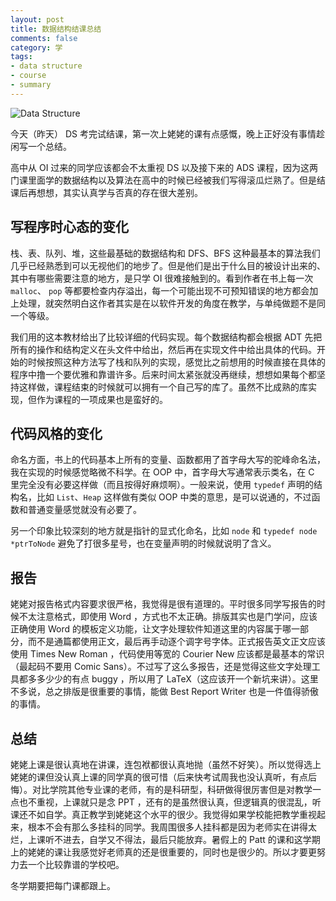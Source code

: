 ```yaml
---
layout: post
title: 数据结构结课总结
comments: false
category: 学
tags:
- data structure
- course
- summary
---
```


![Data Structure](http://mforever78.qiniudn.com/ds.jpg)

今天（昨天） DS 考完试结课，第一次上姥姥的课有点感慨，晚上正好没有事情趁闲写一个总结。

高中从 OI 过来的同学应该都会不太重视 DS 以及接下来的 ADS 课程，因为这两门课里面学的数据结构以及算法在高中的时候已经被我们写得滚瓜烂熟了。但是结课后再想想，其实认真学与否真的存在很大差别。

## 写程序时心态的变化

栈、表、队列、堆，这些最基础的数据结构和 DFS、BFS 这种最基本的算法我们几乎已经熟悉到可以无视他们的地步了。但是他们是出于什么目的被设计出来的、其中有哪些需要注意的地方，是只学 OI 很难接触到的。看到作者在书上每一次 `malloc`、 `pop` 等都要检查内存溢出，每一个可能出现不可预知错误的地方都会加上处理，就突然明白这作者其实是在以软件开发的角度在教学，与单纯做题不是同一个等级。

我们用的这本教材给出了比较详细的代码实现。每个数据结构都会根据 ADT 先把所有的操作和结构定义在头文件中给出，然后再在实现文件中给出具体的代码。开始的时候按照这种方法写了栈和队列的实现，感觉比之前想用的时候直接在具体的程序中撸一个要优雅和靠谱许多。后来时间太紧张就没再继续，想想如果每个都坚持这样做，课程结束的时候就可以拥有一个自己写的库了。虽然不比成熟的库实现，但作为课程的一项成果也是蛮好的。

## 代码风格的变化

命名方面，书上的代码基本上所有的变量、函数都用了首字母大写的驼峰命名法，我在实现的时候感觉略微不科学。在 OOP 中，首字母大写通常表示类名，在 C 里完全没有必要这样做（而且按得好麻烦啊）。一般来说，使用 `typedef` 声明的结构名，比如 `List`、`Heap` 这样做有类似 OOP 中类的意思，是可以说通的，不过函数和普通变量感觉就没有必要了。

另一个印象比较深刻的地方就是指针的显式化命名，比如 `node` 和 `typedef node *ptrToNode` 避免了打很多星号，也在变量声明的时候就说明了含义。

## 报告

姥姥对报告格式内容要求很严格，我觉得是很有道理的。平时很多同学写报告的时候不太注意格式，即使用 Word ，方式也不太正确。排版其实也是门学问，应该正确使用 Word 的模板定义功能，让文字处理软件知道这里的内容属于哪一部分，而不是通篇都使用正文，最后再手动逐个调字号字体。正式报告英文正文应该使用 Times New Roman ，代码使用等宽的 Courier New 应该都是最基本的常识（最起码不要用 Comic Sans）。不过写了这么多报告，还是觉得这些文字处理工具都多多少少的有点 buggy ，所以用了 LaTeX（这应该开一个新坑来讲）。这里不多说，总之排版是很重要的事情，能做 Best Report Writer 也是一件值得骄傲的事情。

## 总结

姥姥上课是很认真地在讲课，连包袱都很认真地抛（虽然不好笑）。所以觉得选上姥姥的课但没认真上课的同学真的很可惜（后来快考试周我也没认真听，有点后悔）。对比学院其他专业课的老师，有的是科研型，科研做得很厉害但是对教学一点也不重视，上课就只是念 PPT ，还有的是虽然很认真，但逻辑真的很混乱，听课还不如自学。真正教学到姥姥这个水平的很少。我觉得如果学校能把教学重视起来，根本不会有那么多挂科的同学。我周围很多人挂科都是因为老师实在讲得太烂，上课听不进去，自学又不得法，最后只能放弃。暑假上的 Patt 的课和这学期上的姥姥的课让我感觉好老师真的还是很重要的，同时也是很少的。所以才要更努力去一个比较靠谱的学校吧。

冬学期要把每门课都跟上。